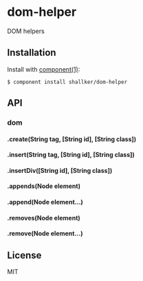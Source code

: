 
# dom-helper

  DOM helpers

## Installation

  Install with [component(1)](http://component.io):

    $ component install shallker/dom-helper

## API
### dom
#### .create(String tag, [String id], [String class])
#### .insert(String tag, [String id], [String class])
#### .insertDiv([String id], [String class])
#### .appends(Node element)
#### .append(Node element...)
#### .removes(Node element)
#### .remove(Node element...)


## License

  MIT
